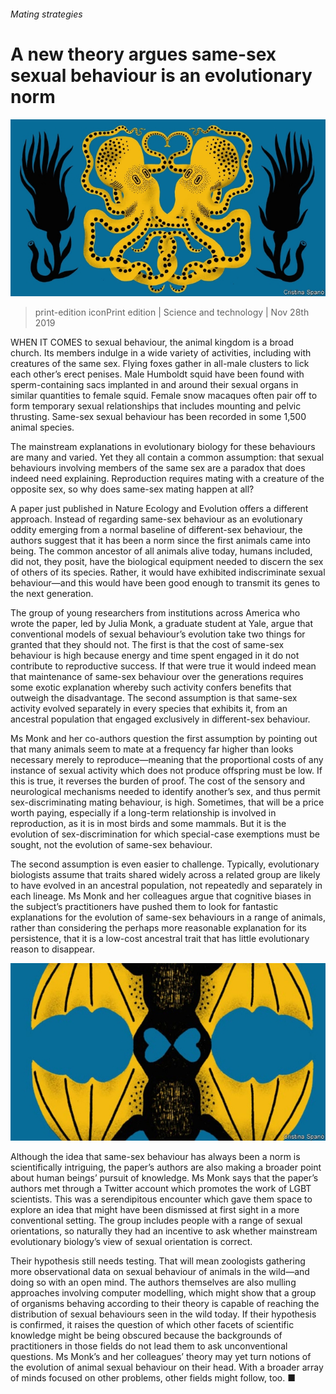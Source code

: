###### Mating strategies

# A new theory argues same-sex sexual behaviour is an evolutionary norm 

![image](images/20191130_std002.jpg) 

> print-edition iconPrint edition | Science and technology | Nov 28th 2019 

WHEN IT COMES to sexual behaviour, the animal kingdom is a broad church. Its members indulge in a wide variety of activities, including with creatures of the same sex. Flying foxes gather in all-male clusters to lick each other’s erect penises. Male Humboldt squid have been found with sperm-containing sacs implanted in and around their sexual organs in similar quantities to female squid. Female snow macaques often pair off to form temporary sexual relationships that includes mounting and pelvic thrusting. Same-sex sexual behaviour has been recorded in some 1,500 animal species. 

The mainstream explanations in evolutionary biology for these behaviours are many and varied. Yet they all contain a common assumption: that sexual behaviours involving members of the same sex are a paradox that does indeed need explaining. Reproduction requires mating with a creature of the opposite sex, so why does same-sex mating happen at all? 

A paper just published in Nature Ecology and Evolution offers a different approach. Instead of regarding same-sex behaviour as an evolutionary oddity emerging from a normal baseline of different-sex behaviour, the authors suggest that it has been a norm since the first animals came into being. The common ancestor of all animals alive today, humans included, did not, they posit, have the biological equipment needed to discern the sex of others of its species. Rather, it would have exhibited indiscriminate sexual behaviour—and this would have been good enough to transmit its genes to the next generation. 

The group of young researchers from institutions across America who wrote the paper, led by Julia Monk, a graduate student at Yale, argue that conventional models of sexual behaviour’s evolution take two things for granted that they should not. The first is that the cost of same-sex behaviour is high because energy and time spent engaged in it do not contribute to reproductive success. If that were true it would indeed mean that maintenance of same-sex behaviour over the generations requires some exotic explanation whereby such activity confers benefits that outweigh the disadvantage. The second assumption is that same-sex activity evolved separately in every species that exhibits it, from an ancestral population that engaged exclusively in different-sex behaviour. 

Ms Monk and her co-authors question the first assumption by pointing out that many animals seem to mate at a frequency far higher than looks necessary merely to reproduce—meaning that the proportional costs of any instance of sexual activity which does not produce offspring must be low. If this is true, it reverses the burden of proof. The cost of the sensory and neurological mechanisms needed to identify another’s sex, and thus permit sex-discriminating mating behaviour, is high. Sometimes, that will be a price worth paying, especially if a long-term relationship is involved in reproduction, as it is in most birds and some mammals. But it is the evolution of sex-discrimination for which special-case exemptions must be sought, not the evolution of same-sex behaviour. 

The second assumption is even easier to challenge. Typically, evolutionary biologists assume that traits shared widely across a related group are likely to have evolved in an ancestral population, not repeatedly and separately in each lineage. Ms Monk and her colleagues argue that cognitive biases in the subject’s practitioners have pushed them to look for fantastic explanations for the evolution of same-sex behaviours in a range of animals, rather than considering the perhaps more reasonable explanation for its persistence, that it is a low-cost ancestral trait that has little evolutionary reason to disappear. 

![image](images/20191130_std003_0.jpg) 

Although the idea that same-sex behaviour has always been a norm is scientifically intriguing, the paper’s authors are also making a broader point about human beings’ pursuit of knowledge. Ms Monk says that the paper’s authors met through a Twitter account which promotes the work of LGBT scientists. This was a serendipitous encounter which gave them space to explore an idea that might have been dismissed at first sight in a more conventional setting. The group includes people with a range of sexual orientations, so naturally they had an incentive to ask whether mainstream evolutionary biology’s view of sexual orientation is correct. 

Their hypothesis still needs testing. That will mean zoologists gathering more observational data on sexual behaviour of animals in the wild—and doing so with an open mind. The authors themselves are also mulling approaches involving computer modelling, which might show that a group of organisms behaving according to their theory is capable of reaching the distribution of sexual behaviours seen in the wild today. If their hypothesis is confirmed, it raises the question of which other facets of scientific knowledge might be being obscured because the backgrounds of practitioners in those fields do not lead them to ask unconventional questions. Ms Monk’s and her colleagues’ theory may yet turn notions of the evolution of animal sexual behaviour on their head. With a broader array of minds focused on other problems, other fields might follow, too. ■ 

